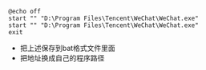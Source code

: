```shell
@echo off
start "" "D:\Program Files\Tencent\WeChat\WeChat.exe" 
start "" "D:\Program Files\Tencent\WeChat\WeChat.exe"
exit
```
- 把上述保存到bat格式文件里面
- 把地址换成自己的程序路径